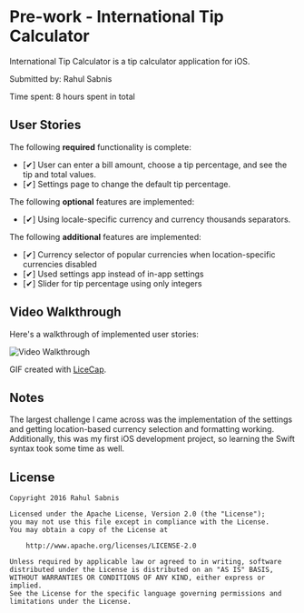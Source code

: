 # Pre-work - International Tip Calculator

International Tip Calculator is a tip calculator application for iOS.

Submitted by: Rahul Sabnis

Time spent: 8 hours spent in total

## User Stories

The following **required** functionality is complete:

* [✔] User can enter a bill amount, choose a tip percentage, and see the tip and total values.
* [✔] Settings page to change the default tip percentage.

The following **optional** features are implemented:
* [✔] Using locale-specific currency and currency thousands separators.

The following **additional** features are implemented:

- [✔] Currency selector of popular currencies when location-specific currencies disabled
- [✔] Used settings app instead of in-app settings
- [✔] Slider for tip percentage using only integers

## Video Walkthrough 

Here's a walkthrough of implemented user stories:

<img src='http://i.imgur.com/cUENfj7.gifv' title='Video Walkthrough' width='' alt='Video Walkthrough' />

GIF created with [LiceCap](http://www.cockos.com/licecap/).

## Notes

The largest challenge I came across was the implementation of the settings and getting location-based currency selection and formatting working. Additionally, this was my first iOS development project, so learning the Swift syntax took some time as well.

## License

    Copyright 2016 Rahul Sabnis

    Licensed under the Apache License, Version 2.0 (the "License");
    you may not use this file except in compliance with the License.
    You may obtain a copy of the License at

        http://www.apache.org/licenses/LICENSE-2.0

    Unless required by applicable law or agreed to in writing, software
    distributed under the License is distributed on an "AS IS" BASIS,
    WITHOUT WARRANTIES OR CONDITIONS OF ANY KIND, either express or implied.
    See the License for the specific language governing permissions and
    limitations under the License.
